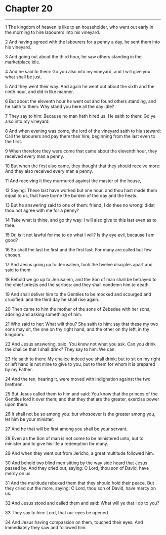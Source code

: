 # Chapter 20

***

1 The kingdom of heaven is like to an householder, who went out early in the morning to hire labourers into his vineyard.

2 And having agreed with the labourers for a penny a day, he sent them into his vineyard.

3 And going out about the third hour, he saw others standing in the marketplace idle.

4 And he said to them: Go you also into my vineyard, and I will give you what shall be just.

5 And they went their way. And again he went out about the sixth and the ninth hour, and did in like manner.

6 But about the eleventh hour he went out and found others standing, and he saith to them: Why stand you here all the day idle?

7 They say to him: Because no man hath hired us. He saith to them: Go ye also into my vineyard.

8 And when evening was come, the lord of the vineyard saith to his steward: Call the labourers and pay them their hire, beginning from the last even to the first.

9 When therefore they were come that came about the eleventh hour, they received every man a penny.

10 But when the first also came, they thought that they should receive more: And they also received every man a penny.

11 And receiving it they murmured against the master of the house,

12 Saying: These last have worked but one hour. and thou hast made them equal to us, that have borne the burden of the day and the heats.

13 But he answering said to one of them: friend, I do thee no wrong: didst thou not agree with me for a penny?

14 Take what is thine, and go thy way: I will also give to this last even as to thee.

15 Or, is it not lawful for me to do what I will? Is thy eye evil, because I am good?

16 So shall the last be first and the first last. For many are called but few chosen.

17 And Jesus going up to Jerusalem, took the twelve disciples apart and said to them:

18 Behold we go up to Jerusalem, and the Son of man shall be betrayed to the chief priests and the scribes: and they shall condemn him to death.

19 And shall deliver him to the Gentiles to be mocked and scourged and crucified: and the third day he shall rise again.

20 Then came to him the mother of the sons of Zebedee with her sons, adoring and asking something of him.

21 Who said to her: What wilt thou? She saith to him: say that these my two sons may sit, the one on thy right hand, and the other on thy left, in thy kingdom.

22 And Jesus answering, said: You know not what you ask. Can you drink the chalice that I shall drink? They say to him: We can.

23 He saith to them: My chalice indeed you shall drink; but to sit on my right or left hand is not mine to give to you, but to them for whom it is prepared by my Father.

24 And the ten, hearing it, were moved with indignation against the two brethren.

25 But Jesus called them to him and said: You know that the princes of the Gentiles lord it over them; and that they that are the greater, exercise power upon them.

26 It shall not be so among you: but whosoever is the greater among you, let him be your minister.

27 And he that will be first among you shall be your servant.

28 Even as the Son of man is not come to be ministered unto, but to minister and to give his life a redemption for many.

29 And when they went out from Jericho, a great multitude followed him.

30 And behold two blind men sitting by the way side heard that Jesus passed by. And they cried out, saying: O Lord, thou son of David, have mercy on us.

31 And the multitude rebuked them that they should hold their peace. But they cried out the more, saying: O Lord, thou son of David, have mercy on us.

32 And Jesus stood and called them and said: What will ye that I do to you?

33 They say to him: Lord, that our eyes be opened.

34 And Jesus having compassion on them, touched their eyes. And immediately they saw and followed him.

